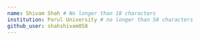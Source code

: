 ```yaml
---
name: Shivam Shah # No longer than 18 characters
institution: Parul University # no longer than 58 characters
github_user: shahshivam058
---
```

